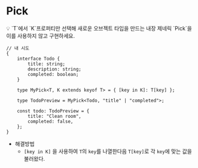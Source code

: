 # Pick

<aside>
💡 `T`에서 `K`프로퍼티만 선택해 새로운 오브젝트 타입을 만드는 내장 제네릭 `Pick<T, K>`을 이를 사용하지 않고 구현하세요.

</aside>

```tsx
// 내 시도
{
    interface Todo {
        title: string;
        description: string;
        completed: boolean;
    }

    type MyPick<T, K extends keyof T> = { [key in K]: T[key] };

    type TodoPreview = MyPick<Todo, "title" | "completed">;

    const todo: TodoPreview = {
        title: "Clean room",
        completed: false,
    };
}
```

-   해결방법
    -   `[key in K]` 을 사용하여 `T`의 `key`를 나열한다음 `T[key]`로 각 `key`에 맞는 값을 불러왔다.
